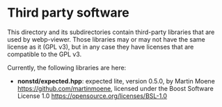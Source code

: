 # Third party software

This directory and its subdirectories contain third-party libraries that are
used by webp-viewer. Those libraries may or may not have the same license as it
(GPL v3), but in any case they have licenses that are compatible to the
GPL v3.

Currently, the following libraries are here:

* **nonstd/expected.hpp**: expected lite, version 0.5.0,
  by Martin Moene <https://github.com/martinmoene>,
  licensed under the Boost Software License 1.0
  <https://opensource.org/licenses/BSL-1.0>
